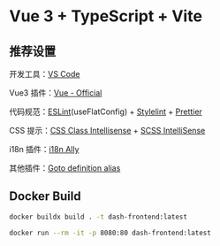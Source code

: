 # Vue 3 + TypeScript + Vite

## 推荐设置

开发工具：[VS Code](https://code.visualstudio.com/)

Vue3 插件：[Vue - Official](https://marketplace.visualstudio.com/items?itemName=Vue.volar)

代码规范：[ESLint](https://marketplace.visualstudio.com/items?itemName=dbaeumer.vscode-eslint)(useFlatConfig) + [Stylelint](https://marketplace.visualstudio.com/items?itemName=stylelint.vscode-stylelint) + [Prettier](https://marketplace.visualstudio.com/items?itemName=esbenp.prettier-vscode)

CSS 提示：[CSS Class Intellisense]() + [SCSS IntelliSense](https://marketplace.visualstudio.com/items?itemName=mrmlnc.vscode-scss)

i18n 插件：[i18n Ally](https://marketplace.visualstudio.com/items?itemName=Lokalise.i18n-ally)

其他插件：[Goto definition alias](https://marketplace.visualstudio.com/items?itemName=antfu.goto-alias)

## Docker Build

```bash
docker buildx build . -t dash-frontend:latest

docker run --rm -it -p 8080:80 dash-frontend:latest
```
